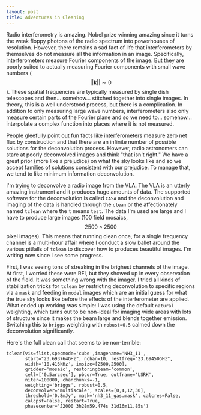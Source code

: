 ```yaml
---
layout: post
title: Adventures in Cleaning
---
```


Radio interferometry is amazing.  Nobel prize winning amazing since it turns the weak floppy photons of the radio spectrum into powerhouses of resolution.  However, there remains a sad fact of life that interferometers by themselves do not measure all the information in an image.  Specifically, interferometers measure Fourier components of the image. But they are poorly suited to actually measuring Fourier components with small wave numbers ($$||\mathbf{k}|| \sim 0$$).  These spatial frequencies are typically measured by single dish telescopes and then... somehow... stitched together into single images.  In theory, this is a well understood process, but there is a complication.  In addition to only measuring large wave numbers, interferometers also only measure certain parts of the Fourier plane and so we need to... somehow... interpolate a complex function into places where it is not measured.  

People gleefully point out fun facts like interferometers measure zero net flux by construction and that there are an infinite number of possible solutions for the deconvolution process.  However, radio astronomers can stare at poorly deconvolved images and think "that isn't right."  We have a great prior (more like a prejudice) on what the sky looks like and so we accept families of solutions consistent with our prejudice.  To manage that, we tend to like minimum information deconvolution.

I'm trying to deconvolve a radio image from the VLA.  The VLA is an utterly amazing instrument and it produces huge amounts of data.  The supported software for the deconvolution is called `CASA` and the deconvolution and imaging of the data is handled through the `clean` or the affectionately named `tclean` where the `t` means `test`.  The data I'm used are large and I have to produce large images (100 field mosaics, $$2500\times 2500$$ pixel images).  This means that running clean once, for a single frequency channel is a multi-hour affair where I conduct a slow ballet around the various pitfalls of `tclean` to discover how to produces beautiful images.  I'm writing now since I see some progress.

First, I was seeing tons of streaking in the brighest channels of the image.  At first, I worried these were RFI, but they showed up in every observation of the field.  It was something wrong with the imager.  I tried all kinds of stabilization tricks for `tclean` by restricting deconvolution to specific regions via a `mask` and feeding in `model` images which are an initial guess for what the true sky looks like before the effects of the interferometer are applied.  What ended up working was simple: I was using the default `natural` weighting, which turns out to be non-ideal for imaging wide areas with lots of structure since it makes the beam large and blends together emission.  Switching this to `briggs` weighting with `robust=0.5` calmed down the deconvolution significantly.

Here's the full clean call that seems to be non-terrible:

```
tclean(vis=flist,specmode='cube',imagename='NH3_11',
       start="23.693764GHz", nchan=10, restfreq="23.69450GHz",
       width='10.416kHz', imsize=[2500,2500],
       gridder='mosaic', restoringbeam='common',
       cell=['0.5arcsec'], pbcor=True, outframe='LSRK',
       niter=100000, chanchunks=-1,
       weighting='briggs', robust=0.5,
       deconvolver='multiscale', scales=[0,4,12,30],
       threshold='0.8mJy', mask='nh3_11_gas.mask', calcres=False,
       calcpsf=False, restart=True, 
       phasecenter='J2000 3h28m59.474s 31d16m11.85s')
```
